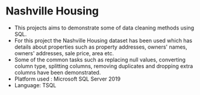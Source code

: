 # Nashville Housing 

*  This projects aims to demonstrate some of data cleaning methods using SQL.  
*  For this project the Nashville Housing dataset has been used which has details about properties such as property addresses, owners' names, owners' addresses, sale price, area etc.  
*  Some of the common tasks such as replacing null values, converting column type, splitting columns, removing duplicates and dropping extra columns have been demonstrated.  
*  Platform used : Microsoft SQL Server 2019
*  Language: TSQL
